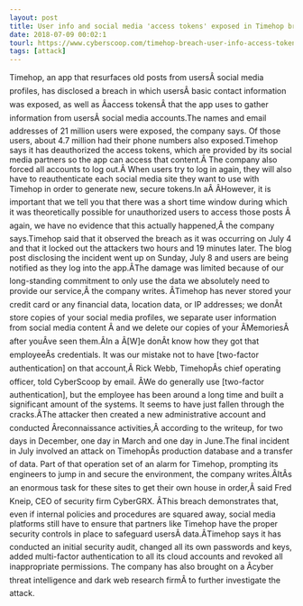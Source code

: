 ```yaml
---
layout: post
title: User info and social media 'access tokens' exposed in Timehop breach
date: 2018-07-09 00:02:1
tourl: https://www.cyberscoop.com/timehop-breach-user-info-access-tokens/?category_news=technology
tags: [attack]
---
```

Timehop, an app that resurfaces old posts from usersÂ social media profiles, has disclosed a breach in which usersÂ basic contact information was exposed, as well as Âaccess tokensÂ that the app uses to gather information from usersÂ social media accounts.The names and email addresses of 21 million users were exposed, the company says. Of those users, about 4.7 million had their phone numbers also exposed.Timehop says it has deauthorized the access tokens, which are provided by its social media partners so the app can access that content.Â The company also forced all accounts to log out.Â When users try to log in again, they will also have to reauthenticate each social media site they want to use with Timehop in order to generate new, secure tokens.In aÂ ÂHowever, it is important that we tell you that there was a short time window during which it was theoretically possible for unauthorized users to access those posts Â again, we have no evidence that this actually happened,Â the company says.Timehop said that it observed the breach as it was occurring on July 4 and that it locked out the attackers two hours and 19 minutes later. The blog post disclosing the incident went up on Sunday, July 8 and users are being notified as they log into the app.ÂThe damage was limited because of our long-standing commitment to only use the data we absolutely need to provide our service,Â the company writes. ÂTimehop has never stored your credit card or any financial data, location data, or IP addresses; we donÂt store copies of your social media profiles, we separate user information from social media content Â and we delete our copies of your ÂMemoriesÂ after youÂve seen them.ÂIn a Â[W]e donÂt know how they got that employeeÂs credentials. It was our mistake not to have [two-factor authentication] on that account,Â Rick Webb, TimehopÂs chief operating officer, told CyberScoop by email. ÂWe do generally use [two-factor authentication], but the employee has been around a long time and built a significant amount of the systems. It seems to have just fallen through the cracks.ÂThe attacker then created a new administrative account and conducted Âreconnaissance activities,Â according to the writeup, for two days in December, one day in March and one day in June.The final incident in July involved an attack on TimehopÂs production database and a transfer of data. Part of that operation set of an alarm for Timehop, prompting its engineers to jump in and secure the environment, the company writes.ÂItÂs an enormous task for these sites to get their own house in order,Â said Fred Kneip, CEO of security firm CyberGRX. ÂThis breach demonstrates that, even if internal policies and procedures are squared away, social media platforms still have to ensure that partners like Timehop have the proper security controls in place to safeguard usersÂ data.ÂTimehop says it has conducted an initial security audit, changed all its own passwords and keys, added multi-factor authentication to all its cloud accounts and revoked all inappropriate permissions. The company has also brought on a Âcyber threat intelligence and dark web research firmÂ to further investigate the attack.